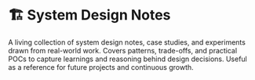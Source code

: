 # 🏗️ System Design Notes

A living collection of system design notes, case studies, and experiments drawn from real-world work. Covers patterns, trade-offs, and practical POCs to capture learnings and reasoning behind design decisions. Useful as a reference for future projects and continuous growth.